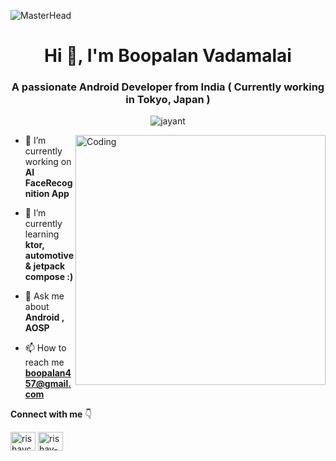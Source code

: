 ![MasterHead](https://1.bp.blogspot.com/-7A4WynwLsMw/XbBpCXG8fHI/AAAAAAAAMt4/uOa1bpLskYgrwGbllhSu2SDj_Mig8SXJQCLcBGAsYHQ/s1600/2000_600px.gif)
<h1 align="center">Hi 👋, I'm Boopalan Vadamalai</h1>
<h3 align="center"> A passionate Android Developer from India ( Currently working in Tokyo, Japan ) </h3>
<p align="center"> <img src="https://komarev.com/ghpvc/?username=boopalan045" alt="jayant" /> </p>
<img align="right" alt="Coding" width="400" src="https://cdn.dribbble.com/users/1162077/screenshots/3848914/programmer.gif">

- 🔭 I’m currently working on **AI FaceRecognition App**

- 🌱 I’m currently learning **ktor, automotive & jetpack compose :)**

- 💬 Ask me about **Android , AOSP**

- 📫 How to reach me **boopalan457@gmail.com**

**Connect with me** 👇

<p float="left">
<a href="https://twitter.com/boopalan457" target="blank"><img align="center" src="https://raw.githubusercontent.com/rahuldkjain/github-profile-readme-generator/master/src/images/icons/Social/twitter.svg" alt="rishavchanda" height="30" width="40" /></a>
<a href="https://linkedin.com/in/boopalan045" target="blank"><img align="center" src="https://raw.githubusercontent.com/rahuldkjain/github-profile-readme-generator/master/src/images/icons/Social/linked-in-alt.svg" alt="rishav-chanda-b89a791b3" height="30" width="40" /></a>

</p>
